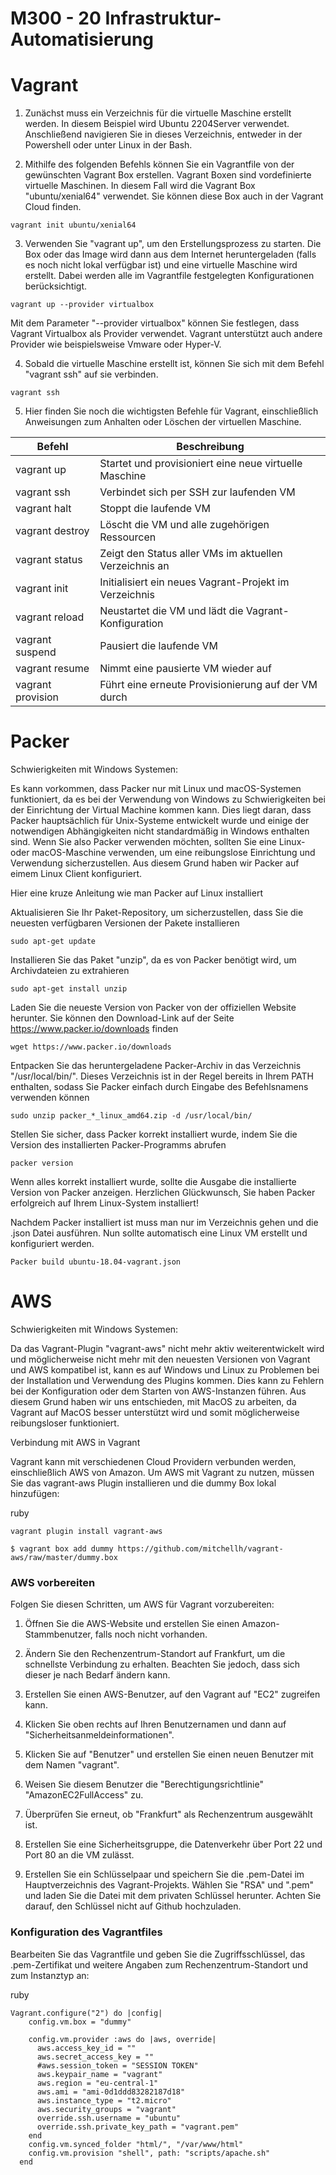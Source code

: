 M300 - 20 Infrastruktur-Automatisierung
===

Vagrant
===
1. Zunächst muss ein Verzeichnis für die virtuelle Maschine erstellt werden. In diesem Beispiel wird Ubuntu 2204Server verwendet. Anschließend navigieren Sie in dieses Verzeichnis, entweder in der Powershell oder unter Linux in der Bash.

2. Mithilfe des folgenden Befehls können Sie ein Vagrantfile von der gewünschten Vagrant Box erstellen. Vagrant Boxen sind vordefinierte virtuelle Maschinen. In diesem Fall wird die Vagrant Box "ubuntu/xenial64" verwendet. Sie können diese Box auch in der Vagrant Cloud finden.
```
vagrant init ubuntu/xenial64
```
3. Verwenden Sie "vagrant up", um den Erstellungsprozess zu starten. Die Box oder das Image wird dann aus dem Internet heruntergeladen (falls es noch nicht lokal verfügbar ist) und eine virtuelle Maschine wird erstellt. Dabei werden alle im Vagrantfile festgelegten Konfigurationen berücksichtigt.
```
vagrant up --provider virtualbox
```
Mit dem Parameter "--provider virtualbox" können Sie festlegen, dass Vagrant Virtualbox als Provider verwendet. Vagrant unterstützt auch andere Provider wie beispielsweise Vmware oder Hyper-V.

4. Sobald die virtuelle Maschine erstellt ist, können Sie sich mit dem Befehl "vagrant ssh" auf sie verbinden.
   
```
vagrant ssh
```

5. Hier finden Sie noch die wichtigsten Befehle für Vagrant, einschließlich Anweisungen zum Anhalten oder Löschen der virtuellen Maschine.


| Befehl | Beschreibung |
| ------ | ------------ |
| vagrant up | Startet und provisioniert eine neue virtuelle Maschine |
| vagrant ssh | Verbindet sich per SSH zur laufenden VM |
| vagrant halt | Stoppt die laufende VM |
| vagrant destroy | Löscht die VM und alle zugehörigen Ressourcen |
| vagrant status | Zeigt den Status aller VMs im aktuellen Verzeichnis an |
| vagrant init | Initialisiert ein neues Vagrant-Projekt im Verzeichnis |
| vagrant reload | Neustartet die VM und lädt die Vagrant-Konfiguration |
| vagrant suspend | Pausiert die laufende VM |
| vagrant resume | Nimmt eine pausierte VM wieder auf |
| vagrant provision | Führt eine erneute Provisionierung auf der VM durch |


Packer
===
Schwierigkeiten mit Windows Systemen:

Es kann vorkommen, dass Packer nur mit Linux und macOS-Systemen funktioniert, da es bei der Verwendung von Windows zu Schwierigkeiten bei der Einrichtung der Virtual Machine kommen kann. Dies liegt daran, dass Packer hauptsächlich für Unix-Systeme entwickelt wurde und einige der notwendigen Abhängigkeiten nicht standardmäßig in Windows enthalten sind. Wenn Sie also Packer verwenden möchten, sollten Sie eine Linux- oder macOS-Maschine verwenden, um eine reibungslose Einrichtung und Verwendung sicherzustellen. Aus diesem Grund haben wir Packer auf eimem Linux Client konfiguriert.

Hier eine kruze Anleitung wie man Packer auf Linux installiert

Aktualisieren Sie Ihr Paket-Repository, um sicherzustellen, dass Sie die neuesten verfügbaren Versionen der Pakete installieren
```
sudo apt-get update
```
Installieren Sie das Paket "unzip", da es von Packer benötigt wird, um Archivdateien zu extrahieren
```
sudo apt-get install unzip
```
Laden Sie die neueste Version von Packer von der offiziellen Website herunter. Sie können den Download-Link auf der Seite https://www.packer.io/downloads finden
```
wget https://www.packer.io/downloads
```
Entpacken Sie das heruntergeladene Packer-Archiv in das Verzeichnis "/usr/local/bin/". Dieses Verzeichnis ist in der Regel bereits in Ihrem PATH enthalten, sodass Sie Packer einfach durch Eingabe des Befehlsnamens verwenden können
```
sudo unzip packer_*_linux_amd64.zip -d /usr/local/bin/
```
Stellen Sie sicher, dass Packer korrekt installiert wurde, indem Sie die Version des installierten Packer-Programms abrufen
```
packer version
```
Wenn alles korrekt installiert wurde, sollte die Ausgabe die installierte Version von Packer anzeigen. Herzlichen Glückwunsch, Sie haben Packer erfolgreich auf Ihrem Linux-System installiert!

Nachdem Packer installiert ist muss man nur im Verzeichnis gehen und die .json Datei ausführen. Nun sollte automatisch eine Linux VM erstellt und konfiguriert werden.
```
Packer build ubuntu-18.04-vagrant.json
```

AWS
===
Schwierigkeiten mit Windows Systemen:

Da das Vagrant-Plugin "vagrant-aws" nicht mehr aktiv weiterentwickelt wird und möglicherweise nicht mehr mit den neuesten Versionen von Vagrant und AWS kompatibel ist, kann es auf Windows und Linux zu Problemen bei der Installation und Verwendung des Plugins kommen. Dies kann zu Fehlern bei der Konfiguration oder dem Starten von AWS-Instanzen führen. Aus diesem Grund haben wir uns entschieden, mit MacOS zu arbeiten, da Vagrant auf MacOS besser unterstützt wird und somit möglicherweise reibungsloser funktioniert.

Verbindung mit AWS in Vagrant

Vagrant kann mit verschiedenen Cloud Providern verbunden werden, einschließlich AWS von Amazon. Um AWS mit Vagrant zu nutzen, müssen Sie das vagrant-aws Plugin installieren und die dummy Box lokal hinzufügen:

ruby
```
vagrant plugin install vagrant-aws
```

```
$ vagrant box add dummy https://github.com/mitchellh/vagrant-aws/raw/master/dummy.box
```
### **AWS vorbereiten**

Folgen Sie diesen Schritten, um AWS für Vagrant vorzubereiten:

1. Öffnen Sie die AWS-Website und erstellen Sie einen Amazon-Stammbenutzer, falls noch nicht vorhanden.

    
2. Ändern Sie den Rechenzentrum-Standort auf Frankfurt, um die schnellste Verbindung zu erhalten. Beachten Sie jedoch, dass sich dieser je nach Bedarf ändern kann.


3. Erstellen Sie einen AWS-Benutzer, auf den Vagrant auf "EC2" zugreifen kann.

4. Klicken Sie oben rechts auf Ihren Benutzernamen und dann auf "Sicherheitsanmeldeinformationen".

5. Klicken Sie auf "Benutzer" und erstellen Sie einen neuen Benutzer mit dem Namen "vagrant".

6. Weisen Sie diesem Benutzer die "Berechtigungsrichtlinie" "AmazonEC2FullAccess" zu.
    
7. Überprüfen Sie erneut, ob "Frankfurt" als Rechenzentrum ausgewählt ist.
        
8. Erstellen Sie eine Sicherheitsgruppe, die Datenverkehr über Port 22 und Port 80 an die VM zulässt.
        
9.  Erstellen Sie ein Schlüsselpaar und speichern Sie die .pem-Datei im Hauptverzeichnis des Vagrant-Projekts.
Wählen Sie "RSA" und ".pem" und laden Sie die Datei mit dem privaten Schlüssel herunter.
Achten Sie darauf, den Schlüssel nicht auf Github hochzuladen.

### **Konfiguration des Vagrantfiles**

Bearbeiten Sie das Vagrantfile und geben Sie die Zugriffsschlüssel, das .pem-Zertifikat und weitere Angaben zum Rechenzentrum-Standort und zum Instanztyp an:

ruby

```
Vagrant.configure("2") do |config|
    config.vm.box = "dummy"
  
    config.vm.provider :aws do |aws, override|
      aws.access_key_id = ""
      aws.secret_access_key = ""
      #aws.session_token = "SESSION TOKEN"
      aws.keypair_name = "vagrant"
      aws.region = "eu-central-1"
      aws.ami = "ami-0d1ddd83282187d18"
      aws.instance_type = "t2.micro"
      aws.security_groups = "vagrant"
      override.ssh.username = "ubuntu"
      override.ssh.private_key_path = "vagrant.pem"
    end
    config.vm.synced_folder "html/", "/var/www/html"
    config.vm.provision "shell", path: "scripts/apache.sh"
  end
```
